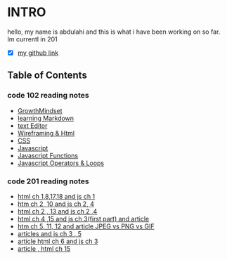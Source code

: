 # INTRO

hello, my name is abdulahi and this is what i have been working on so far. Im currentl in 201

- [x] [my github link](https://github.com/AbdulahiMohamud)

## Table of Contents

### code 102 reading notes

- [GrowthMindset](./mindset.md)
- [learning Markdown](./read01.md)
- [text Editor](./reading2.md)
- [Wireframing & Html](./read04.md)
- [CSS](./reading05.md)
- [Javascript](./reading06.md)
- [Javascript Functions](./reading07.md)
- [Javascript Operators & Loops](./reading08.md)

### code 201 reading notes

- [html ch 1,8,17,18 and js ch 1](./class01.md)
- [htm ch 2, 10 and js ch 2, 4](./class02.md)
- [html ch 2 , 13 and js ch 2 ,4](./class03.md)
- [html ch 4 ,15 and js ch 3(first part) and article ](./class04.md)
- [htm ch 5, 11, 12 and article JPEG vs PNG vs GIF](./class05.md)
- [articles and js ch 3 , 5](./class06.md)
- [article html ch 6 and js ch 3](./class07.md)
- [article , html ch 15](./class08.md)